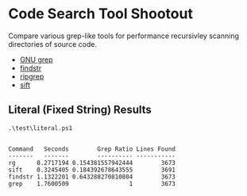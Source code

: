 # Code Search Tool Shootout
Compare various grep-like tools for performance recursivley scanning directories of source code.

- [GNU grep](https://www.gnu.org/software/grep/)
- [findstr](https://ss64.com/nt/findstr.html)
- [ripgrep](https://github.com/BurntSushi/ripgrep)
- [sift](https://github.com/svent/sift)

## Literal (Fixed String) Results

```
.\test\literal.ps1


Command   Seconds        Grep Ratio Lines Found
-------   -------        ---------- -----------
rg      0.2717194 0.154381557942444        3673
sift    0.3245405 0.184392678643555        3691
findstr 1.1322201 0.643288270810804        3673
grep    1.7600509                 1        3673
```


